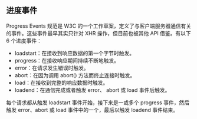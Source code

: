 ## 进度事件 ##

Progress Events 规范是 W3C 的一个工作草案，定义了与客户端服务器通信有关的事件。这些事件最早其实只针对 XHR 操作，但目前也被其他 API 借鉴。有以下 6 个进度事件：

* loadstart：在接收到响应数据的第一个字节时触发。
* progress：在接收响应期间持续不断地触发。
* error：在请求发生错误时触发。
* abort：在因为调用 abort() 方法而终止连接时触发。
* load：在接收到完整的响应数据时触发。
* loadend：在通信完成或者触发 error、 abort 或 load 事件后触发。

每个请求都从触发 loadstart 事件开始，接下来是一或多个 progress 事件，然后触发 error、abort 或 load 事件中的一个，最后以触发 loadend 事件结束。